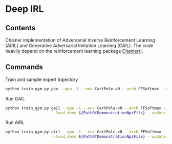 # Deep IRL

## Contents

Chainer implementation of Adversarial Inverse Reinforcement Learning (AIRL) and Generative Adversarial Imitation Learning (GAIL). 
The code heavily depend on the reinforcement learning package [Chainerrl](https://github.com/chainer/chainerrl/tree/master/chainerrl).

## Commands

Train and sample expert trajectory
```bash
python train_gym.py ppo --gpu -1 --env CartPole-v0 --arch FFSoftmax --steps 50000 
```

Run GAIL
```bash
python train_gym.py gail --gpu -1 --env CartPole-v0 --arch FFSoftmax --steps 100000 \
                    --load_demo ${PathOfDemonstrationNpzFile} --update-interval 128 -entropy-coef 0.01
```

Run AIRL
```bash
python train_gym.py airl --gpu -1 --env CartPole-v0 --arch FFSoftmax --steps 100000 \
                    --load_demo ${PathOfDemonstrationNpzFile} --update-interval 128 -entropy-coef 0.01
```

